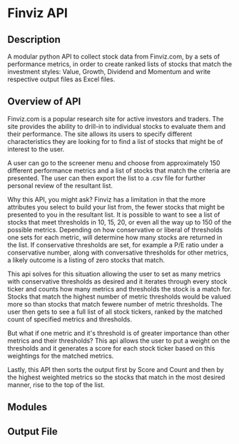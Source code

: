 # **Finviz API**

## **Description**
A modular python API to collect stock data from Finviz.com, by a sets of performance metrics, in order to create ranked lists of stocks that match the investment styles:  Value, Growth, Dividend and Momentum and write respective output files as Excel files.

## **Overview of API**
Finviz.com is a popular research site for active investors and traders.  The site provides the ability to drill-in to individual stocks to evaluate them and their performance.  The site allows its users to specify different characteristics they are looking for to find a list of stocks that might be of interest to the user. 

A user can go to the screener menu and choose from approximately 150 different performance metrics and a list of stocks that match the criteria are presented.  The user can then export the list to a .csv file for further personal review of the resultant list.

Why this API, you might ask?  Finviz has a limitation in that the more attributes you select to build your list from, the fewer stocks that might be presented to you in the resultant list.  It is possible to want to see a list of stocks that meet thresholds in 10, 15, 20, or even all the way up to 150 of the possible metrics.  Depending on how conservative or liberal of thresholds one sets for each metric, will determine how many stocks are returned in the list.  If conservative thresholds are set, for example a P/E ratio under a conservative number, along with conversative thresholds for other metrics, a likely outcome is a listing of zero stocks that match.

This api solves for this situation allowing the user to set as many metrics with conservative thresholds as desired and it iterates through every stock ticker and counts how many metrics and thresholds the stock is a match for.  Stocks that match the highest number of metric thresholds would be valued more so than stocks that match fewere number of metric thresholds.  The user then gets to see a full list of all stock tickers, ranked by the matched count of specified metrics and thresholds.

But what if one metric and it's threshold is of greater importance than other metrics and their thresholds?  This api allows the user to put a weight on the thresholds and it generates a score for each stock ticker based on this weightings for the matched metrics.

Lastly, this API then sorts the output first by Score and Count and then by the highest weighted metrics so the stocks that match in the most desired manner, rise to the top of the list.

## **Modules**


## **Output File**

